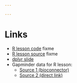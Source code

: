 ```yaml
---

---
```


# Links

- [R lesson code]() fixme
- [R lesson source]() fixme
- [dplyr slide](gmdplyr.pdf)
- Gapminder data for R lesson: 
    - [Source 1 (bioconnector)](http://bioconnector.org/data/gapminder.csv)
    - [Source 2 (direct link)](gapminder.csv)
